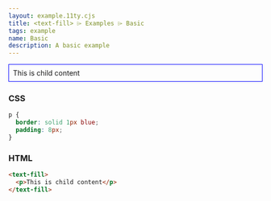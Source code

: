 ```yaml
---
layout: example.11ty.cjs
title: <text-fill> ⌲ Examples ⌲ Basic
tags: example
name: Basic
description: A basic example
---
```


<style>
  text-fill p {
    border: solid 1px blue;
    padding: 8px;
  }
</style>
<text-fill>
  <p>This is child content</p>
</text-fill>

<h3>CSS</h3>

```css
p {
  border: solid 1px blue;
  padding: 8px;
}
```

<h3>HTML</h3>

```html
<text-fill>
  <p>This is child content</p>
</text-fill>
```
